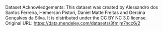 Dataset Acknowledgements:
This dataset was created by Alessandro dos Santos Ferreira, Hemerson Pistori, Daniel Matte Freitas and Gercina Gonçalves da Silva. It is distributed under the CC BY NC 3.0 license.
Original URL: https://data.mendeley.com/datasets/3fmjm7ncc6/2
